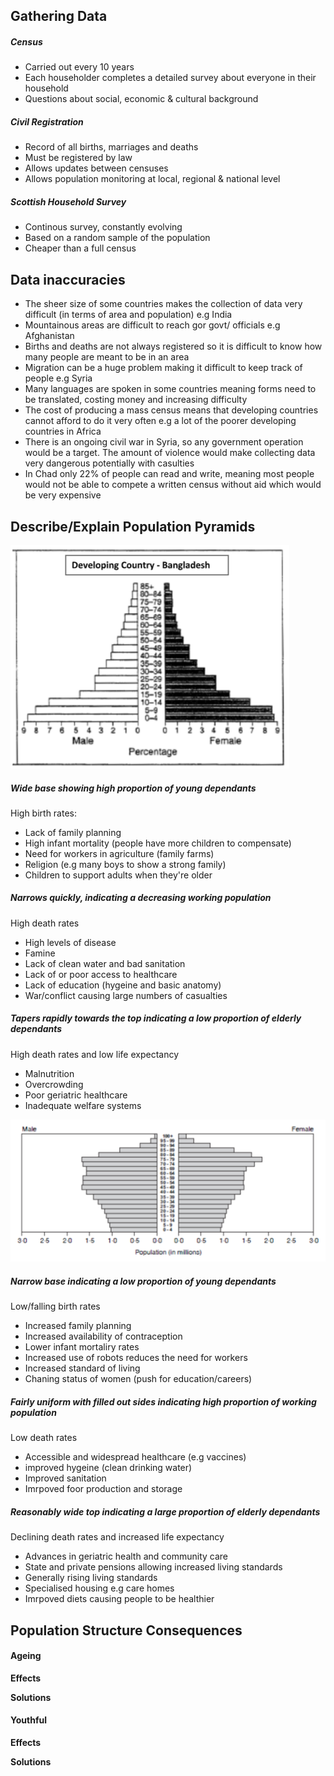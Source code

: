## Gathering Data
##### Census
* Carried out every 10 years
* Each householder completes a detailed survey about everyone in their household
* Questions about social, economic & cultural background

##### Civil Registration
* Record of all births, marriages and deaths
* Must be registered by law
* Allows updates between censuses
* Allows population monitoring at local, regional & national level

##### Scottish Household Survey
* Continous survey, constantly evolving
* Based on a random sample of the population
* Cheaper than a full census

## Data inaccuracies
* The sheer size of some countries makes the collection of data very difficult (in terms of area and population) e.g India
* Mountainous areas are difficult to reach gor govt/ officials e.g Afghanistan
* Births and deaths are not always registered so it is difficult to know how many people are meant to be in an area
* Migration can be a huge problem making it difficult to keep track of people e.g Syria
* Many languages are spoken in some countries meaning forms need to be translated, costing money and increasing difficulty
* The cost of producing a mass census means that developing countries cannot afford to do it very often e.g a lot of the poorer developing countries in Africa
* There is an ongoing civil war in Syria, so any government operation would be a target. The amount of violence would make collecting data very dangerous potentially with casulties
* In Chad only 22% of people can read and write, meaning most people would not be able to compete a written census without aid which would be very expensive

## Describe/Explain Population Pyramids
![Bangladesh Pyramid](https://raw.githubusercontent.com/charleywright/School/master/Geography/Bangladesh%20Pyramid.png)
##### Wide base showing high  proportion of young dependants
High birth rates:
* Lack of family planning
* High infant mortality (people have more children to compensate)
* Need for workers in agriculture (family farms)
* Religion (e.g many boys to show a strong family)
* Children to support adults when they're older

##### Narrows quickly, indicating a decreasing working population
High death rates
* High levels of disease
* Famine
* Lack of clean water and bad sanitation
* Lack of or poor access to healthcare
* Lack of education (hygeine and basic anatomy)
* War/conflict causing large numbers of casualties

##### Tapers rapidly towards the top indicating a low proportion of elderly dependants
High death rates and low life expectancy
 * Malnutrition
 * Overcrowding
 * Poor geriatric healthcare
 * Inadequate welfare systems

![Italy 2050 Pyramid](https://raw.githubusercontent.com/charleywright/School/master/Geography/Italy%202050%20Pyramid.png)
##### Narrow base indicating a low proportion of young dependants
Low/falling birth rates
* Increased family planning
* Increased availability of contraception
* Lower infant mortaliry rates
* Increased use of robots reduces the need for workers
* Increased standard of living
* Chaning status of women (push for education/careers)

##### Fairly uniform with filled out sides indicating high proportion of working population
Low death rates
* Accessible and widespread healthcare (e.g vaccines)
* improved hygeine (clean drinking water)
* Improved sanitation
* Imrpoved foor production and storage

##### Reasonably wide top indicating a large proportion of elderly dependants
Declining death rates and increased life expectancy
* Advances in geriatric health and community care
* State and private pensions allowing increased living standards
* Generally rising living standards
* Specialised housing e.g care homes
* Imrpoved diets causing people to be healthier

## Population Structure Consequences
#### Ageing
**Effects**


**Solutions**


#### Youthful
**Effects**


**Solutions**
